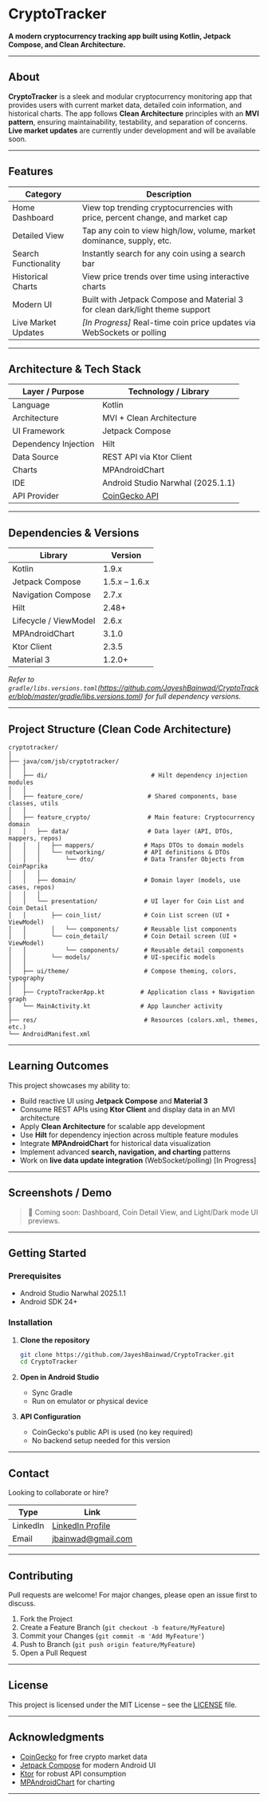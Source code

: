 # CryptoTracker

**A modern cryptocurrency tracking app built using Kotlin, Jetpack Compose, and Clean Architecture.**

---

## About

**CryptoTracker** is a sleek and modular cryptocurrency monitoring app that provides users with current market data, detailed coin information, and historical charts. The app follows **Clean Architecture** principles with an **MVI pattern**, ensuring maintainability, testability, and separation of concerns. **Live market updates** are currently under development and will be available soon.

---

## Features

| Category | Description |
| --- | --- |
| Home Dashboard | View top trending cryptocurrencies with price, percent change, and market cap |
| Detailed View | Tap any coin to view high/low, volume, market dominance, supply, etc. |
| Search Functionality | Instantly search for any coin using a search bar |
| Historical Charts | View price trends over time using interactive charts |
| Modern UI | Built with Jetpack Compose and Material 3 for clean dark/light theme support |
| Live Market Updates | *[In Progress]* Real-time coin price updates via WebSockets or polling |

---

## Architecture & Tech Stack

| Layer / Purpose | Technology / Library |
| --- | --- |
| Language | Kotlin |
| Architecture | MVI + Clean Architecture |
| UI Framework | Jetpack Compose |
| Dependency Injection | Hilt |
| Data Source | REST API via Ktor Client |
| Charts | MPAndroidChart |
| IDE | Android Studio Narwhal (2025.1.1) |
| API Provider | [CoinGecko API](https://www.coingecko.com/en/api) |

---

## Dependencies & Versions

| Library | Version |
| --- | --- |
| Kotlin | 1.9.x |
| Jetpack Compose | 1.5.x – 1.6.x |
| Navigation Compose | 2.7.x |
| Hilt | 2.48+ |
| Lifecycle / ViewModel | 2.6.x |
| MPAndroidChart | 3.1.0 |
| Ktor Client | 2.3.5 |
| Material 3 | 1.2.0+ |

*Refer to `gradle/libs.versions.toml`(https://github.com/JayeshBainwad/CryptoTracker/blob/master/gradle/libs.versions.toml) for full dependency versions.*

---

## Project Structure (Clean Code Architecture)

```
cryptotracker/
│
├── java/com/jsb/cryptotracker/
│   │
│   ├── di/                             # Hilt dependency injection modules
│   │
│   ├── feature_core/                  # Shared components, base classes, utils
│   │
│   ├── feature_crypto/                # Main feature: Cryptocurrency domain
│   │   ├── data/                      # Data layer (API, DTOs, mappers, repos)
│   │   │   ├── mappers/              # Maps DTOs to domain models
│   │   │   └── networking/           # API definitions & DTOs
│   │   │       └── dto/              # Data Transfer Objects from CoinPaprika
│   │   │
│   │   ├── domain/                   # Domain layer (models, use cases, repos)
│   │   │
│   │   └── presentation/             # UI layer for Coin List and Coin Detail
│   │       ├── coin_list/            # Coin List screen (UI + ViewModel)
│   │       │   └── components/       # Reusable list components
│   │       └── coin_detail/          # Coin Detail screen (UI + ViewModel)
│   │           └── components/       # Reusable detail components
│   │       └── models/               # UI-specific models
│   │
│   ├── ui/theme/                     # Compose theming, colors, typography
│   │
│   ├── CryptoTrackerApp.kt          # Application class + Navigation graph
│   └── MainActivity.kt              # App launcher activity
│
├── res/                              # Resources (colors.xml, themes, etc.)
└── AndroidManifest.xml

```

---

## Learning Outcomes

This project showcases my ability to:

- Build reactive UI using **Jetpack Compose** and **Material 3**
- Consume REST APIs using **Ktor Client** and display data in an MVI architecture
- Apply **Clean Architecture** for scalable app development
- Use **Hilt** for dependency injection across multiple feature modules
- Integrate **MPAndroidChart** for historical data visualization
- Implement advanced **search, navigation, and charting** patterns
- Work on **live data update integration** (WebSocket/polling) [In Progress]

---

## Screenshots / Demo

> 📸 Coming soon: Dashboard, Coin Detail View, and Light/Dark mode UI previews.

---

## Getting Started

### Prerequisites

- Android Studio Narwhal 2025.1.1
- Android SDK 24+

### Installation

1. **Clone the repository**
    
    ```bash
    git clone https://github.com/JayeshBainwad/CryptoTracker.git
    cd CryptoTracker
    
    ```
    
2. **Open in Android Studio**
    - Sync Gradle
    - Run on emulator or physical device
3. **API Configuration**
    - CoinGecko's public API is used (no key required)
    - No backend setup needed for this version

---

## Contact

Looking to collaborate or hire?

| Type | Link |
| --- | --- |
| LinkedIn | [LinkedIn Profile](https://www.linkedin.com/in/jayesh-bainwad-a09b93250) |
| Email | [jbainwad@gmail.com](mailto:jbainwad@gmail.com) |

---

## Contributing

Pull requests are welcome! For major changes, please open an issue first to discuss.

1. Fork the Project
2. Create a Feature Branch (`git checkout -b feature/MyFeature`)
3. Commit your Changes (`git commit -m 'Add MyFeature'`)
4. Push to Branch (`git push origin feature/MyFeature`)
5. Open a Pull Request

---

## License

This project is licensed under the MIT License – see the [LICENSE](https://github.com/JayeshBainwad/CryptoTracker/blob/main/LICENSE) file.

---

## Acknowledgments

- [CoinGecko](https://www.coingecko.com/) for free crypto market data
- [Jetpack Compose](https://developer.android.com/jetpack/compose) for modern Android UI
- [Ktor](https://ktor.io/) for robust API consumption
- [MPAndroidChart](https://github.com/PhilJay/MPAndroidChart) for charting

---
